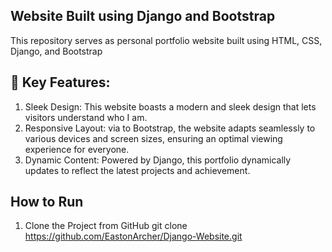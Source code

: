 ## Website Built using Django and Bootstrap

This repository serves as personal portfolio website built using HTML, CSS, Django, and Bootstrap

## 🚀 Key Features:

1. Sleek Design: This website boasts a modern and sleek design that lets visitors understand who I am.
2. Responsive Layout: via to Bootstrap, the website adapts seamlessly to various devices and screen sizes, ensuring an optimal viewing experience for everyone.
3. Dynamic Content: Powered by Django, this portfolio dynamically updates to reflect the latest projects and achievement.


## How to Run

1. Clone the Project from GitHub git clone https://github.com/EastonArcher/Django-Website.git
